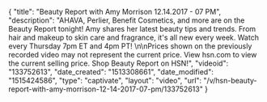 {
    "title": "Beauty Report with Amy Morrison 12.14.2017 - 07 PM",
    "description": "AHAVA, Perlier, Benefit Cosmetics, and more are on the Beauty Report tonight! Amy shares her latest beauty tips and trends. From hair and makeup to skin care and fragrance, it's all new every week. Watch every Thursday 7pm ET and 4pm PT! \n\nPrices shown on the previously recorded video may not represent the current price.  View hsn.com to view the current selling price. Shop Beauty Report on HSN!",
    "videoid": "133752613",
    "date_created": "1513308661",
    "date_modified": "1515424586",
    "type": "captivate",
    "layout": "video",
    "url": "\/v\/hsn-beauty-report-with-amy-morrison-12-14-2017-07-pm\/133752613"
}